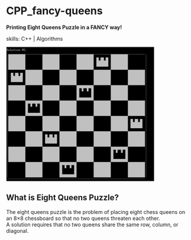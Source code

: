 # CPP_fancy-queens

<strong>Printing Eight Queens Puzzle in a FANCY way!</strong>

skills: C++ | Algorithms


<img src='cpp_fancy-queens-img.png' width='400'>

## What is Eight Queens Puzzle?

The eight queens puzzle is the problem of placing eight chess queens on an 8×8 chessboard so that no two queens threaten each other.</br>
A solution requires that no two queens share the same row, column, or diagonal.


